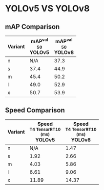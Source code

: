 ---
---

# YOLOv5 VS YOLOv8

## mAP Comparison

| **Variant** | <center><span style='width: 400px;'>**mAP<sup>val<br>50**<br>**YOLOv5**</span></center> | <center><span style='width: 400px;'>**mAP<sup>val<br>50**<br>**YOLOv8**</span></center> |
| ----------- | --------------------------------------------------------------------------------------- | --------------------------------------------------------------------------------------- |
| n           | N/A                                                                                     | 37.3                                                                                    |
| s           | 37.4                                                                                    | 44.9                                                                                    |
| m           | 45.4                                                                                    | 50.2                                                                                    |
| l           | 49.0                                                                                    | 52.9                                                                                    |
| x           | 50.7                                                                                    | 53.9                                                                                    |

## Speed Comparison

| **Variant** | <center><span style='width: 200px;'>**Speed**<br><sup>T4 TensorRT10<br>(ms)</sup><br>**YOLOv5**</span></center> | <center><span style='width: 200px;'>**Speed**<br><sup>T4 TensorRT10<br>(ms)</sup><br>**YOLOv8**</span></center> |
| ----------- | --------------------------------------------------------------------------------------------------------------- | --------------------------------------------------------------------------------------------------------------- |
| n           | N/A                                                                                                             | 1.47                                                                                                            |
| s           | 1.92                                                                                                            | 2.66                                                                                                            |
| m           | 4.03                                                                                                            | 5.86                                                                                                            |
| l           | 6.61                                                                                                            | 9.06                                                                                                            |
| x           | 11.89                                                                                                           | 14.37                                                                                                           |

